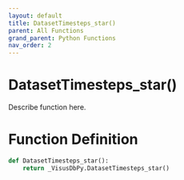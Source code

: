 ```yaml
---
layout: default
title: DatasetTimesteps_star()
parent: All Functions
grand_parent: Python Functions
nav_order: 2
---
```


# DatasetTimesteps_star()

Describe function here.

# Function Definition

```python
def DatasetTimesteps_star():
    return _VisusDbPy.DatasetTimesteps_star()
```